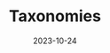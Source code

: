 ---
title: 'Taxonomies'
date: 2023-10-24
type: landing

design:
  # Default section spacing
  spacing: "3rem"

sections:
  - block: taxonomies
    content:
      blue: Taxonomías
      title: Series, Categorías, Etiquetas
      text: Todo está conectado. 6 grados de separación. Mapa mental
---